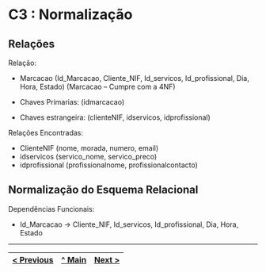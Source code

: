 # C3 : Normalização

## Relações
Relação:
- Marcacao (Id_Marcacao, Cliente_NIF, Id_servicos, Id_profissional, Dia, Hora, Estado)
(Marcacao – Cumpre com a 4NF)

- Chaves Primarias:
(idmarcacao)

- Chaves estrangeira:
(clienteNIF, idservicos, idprofissional)

Relações Encontradas:
- ClienteNIF (nome, morada, numero, email)
- idservicos (servico_nome, servico_preco)
- idprofissional (profissionalnome, profissionalcontacto)



## Normalização do Esquema Relacional

Dependências Funcionais:
- Id_Marcacao -> Cliente_NIF, Id_servicos, Id_profissional, Dia, Hora, Estado


---
[< Previous](rebd02.md) | [^ Main](https://github.com/exemploTrabalho/reportSIBD/) | [Next >](rebd04.md)
:--- | :---: | ---: 

